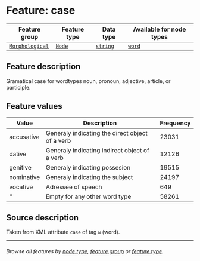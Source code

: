 # Feature: case

Feature group | Feature type | Data type | Available for node types
---  | --- | --- | ---
[`Morphological`](featuresbygroup.md#morphological-features) | [`Node`](featuresbyfeaturetype.md#node-features) | [`string`](featuresbydatatype.md#string-datatype) | [`word`](featuresbynodetype.md#word-nodes)

## Feature description

Gramatical case for wordtypes noun, pronoun, adjective, article, or participle.

## Feature values

Value | Description | Frequency
--- | --- | ---
accusative | Generaly indicating the direct object of a verb | 23031
dative | Generaly indicating indirect object of a verb | 12126
genitive | Generaly indicating possesion | 19515
nominative | Generaly indicating the subject | 24197
vocative | Adressee of speech | 649
'' | Empty for any other word type | 58261

## Source description

Taken from XML attribute `case` of tag `w` (word).

---
###### *Browse all features by [node type](featuresbynodetype.md#readme), [feature group](featuresbygroup.md#readme) or [feature type](featuresbyfeaturetype.md#readme).*
